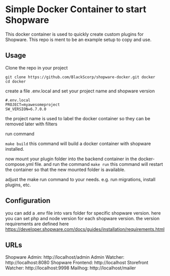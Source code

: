 # Simple Docker Container to start Shopware

This docker container is used to quickly create custom plugins for Shopware.
This repo is ment to be an example setup to copy and use.

## Usage

Clone the repo in your project
```
git clone https://github.com/BlackScorp/shopware-docker.git docker
cd docker
```
create a file .env.local and set your project name and shopware version
```
#.env.local
PROJECT=myawesomeproject
SW_VERSION=6.7.0.0
```
the project name is used to label the docker container so they can be removed later with filters

run command

``
make build
``
this command will build a docker container with shopware installed.

now mount your plugin folder into the backend container in the docker-compose.yml file.
and run the command
``
make run
``
this command will restart the container so that the new mounted folder is available.

adjust the make run command to your needs. e.g. run migrations, install plugins, etc.

## Configuration

you can add a .env file into vars folder for specific shopware version. here you can set php and node version for each shopware version.
the version requirements are defined here
https://developer.shopware.com/docs/guides/installation/requirements.html

## URLs
Shopware Admin: http://localhost/admin
Admin Watcher: http://localhost:8080
Shopware Frontend: http://localhost
Storefront Watcher: http://localhost:9998
Mailhog: http://localhost/mailer
